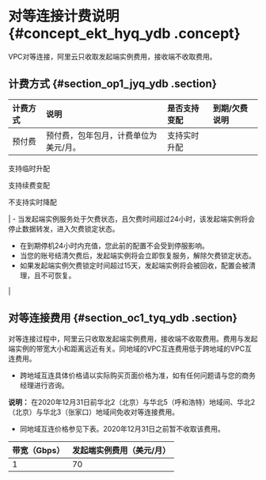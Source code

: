 # 对等连接计费说明 {#concept_ekt_hyq_ydb .concept}

VPC对等连接，阿里云只收取发起端实例费用，接收端不收取费用。

## 计费方式 {#section_op1_jyq_ydb .section}

|计费方式|说明|是否支持变配|到期/欠费说明|
|:---|:-|:-----|:------|
|预付费|预付费，包年包月，计费单位为美元/月。| 支持实时升配

 支持临时升配

 支持续费变配

 不支持实时降配

 | -   当发起端实例服务处于欠费状态，且欠费时间超过24小时，该发起端实例将会停止数据转发，进入欠费锁定状态。
-   在到期停机24小时内充值，您此前的配置不会受到停服影响。
-   当您的账号结清欠费后，发起端实例将会立即恢复服务，解除欠费锁定状态。
-   如果发起端实例欠费锁定时间超过15天，发起端实例将会被回收，配置会被清理，且不可恢复。

 |

## 对等连接费用 {#section_oc1_tyq_ydb .section}

对等连接过程中，阿里云只收取发起端实例费用，接收端不收取费用。费用与发起端实例的带宽大小和距离远近有关。同地域的VPC互连费用低于跨地域的VPC互连费用。

-   跨地域互连具体价格请以实际购买页面价格为准，如有任何问题请与您的商务经理进行咨询。

**说明：** 在2020年12月31日前华北2（北京）与华北5（呼和浩特）地域间、华北2（北京）与华北3（张家口）地域间免收对等连接费用。

-   同地域互连价格参见下表。2020年12月31日之前暂不收取该费用。

|带宽（Gbps）|发起端实例费用（美元/月）|
|:-------|:------------|
|1|70|


